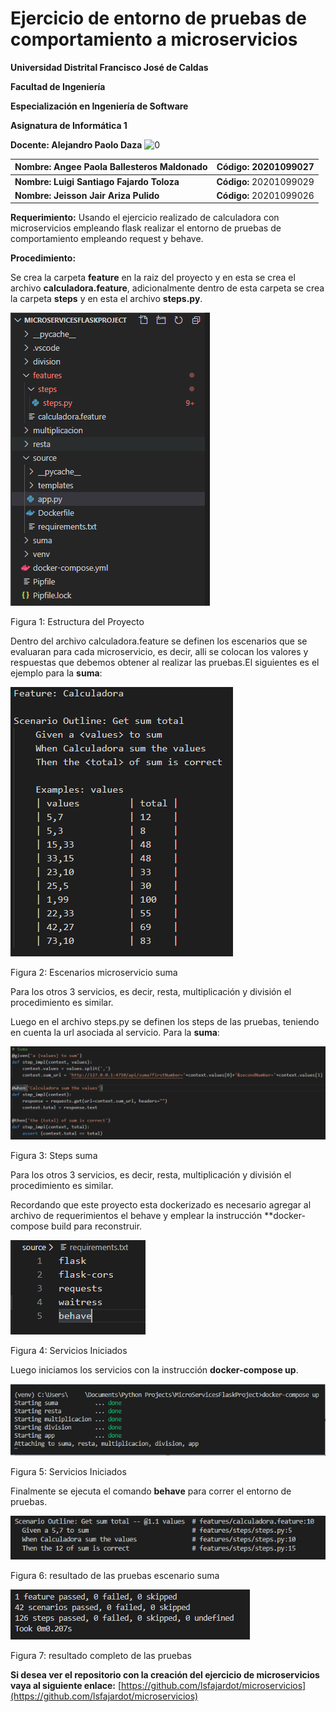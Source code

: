 # Ejercicio de entorno de pruebas de comportamiento a microservicios

**Universidad Distrital Francisco José de Caldas**

**Facultad de Ingeniería**

**Especialización en Ingeniería de Software**

**Asignatura de Informática 1**

**Docente: Alejandro Paolo Daza**
  ![0](https://raw.githubusercontent.com/lsfajardot/microservicios/master/0.png)

| **Nombre: Angee Paola Ballesteros Maldonado** | **Código: 20201099027** |
| --- | --- |
| **Nombre: Luigi Santiago Fajardo Toloza** | **Código:** 20201099029 |
| **Nombre: Jeisson Jair Ariza Pulido** | **Código:** 20201099026 |

**Requerimiento:** Usando el ejercicio realizado de calculadora con microservicios empleando flask realizar el entorno de pruebas de comportamiento empleando request y behave.


**Procedimiento:** 


Se crea la carpeta **feature** en la raiz del proyecto y en esta se crea el archivo **calculadora.feature**, adicionalmente dentro de esta carpeta se crea la carpeta **steps** y en esta el archivo **steps.py**. 

![1](https://raw.githubusercontent.com/JeisonAriza00/CalculadoraATDD/master/EstructuraProyecto.PNG)

Figura 1: Estructura del Proyecto

Dentro del archivo calculadora.feature se definen los escenarios que se evaluaran para cada microservicio, es decir, alli se colocan los valores y respuestas que debemos obtener al realizar las pruebas.El siguientes es el ejemplo para la **suma**:

![2](https://raw.githubusercontent.com/JeisonAriza00/CalculadoraATDD/master/ScenarioSuma.PNG)

Figura 2: Escenarios microservicio suma

Para los otros 3 servicios, es decir, resta, multiplicación y división el procedimiento es similar.

Luego en el archivo steps.py se definen los steps de las pruebas, teniendo en cuenta la url asociada al servicio. Para la **suma**:

![3](https://raw.githubusercontent.com/JeisonAriza00/CalculadoraATDD/master/BloqueSumaSteps.PNG)

Figura 3: Steps suma

Para los otros 3 servicios, es decir, resta, multiplicación y división el procedimiento es similar.

Recordando que este proyecto esta dockerizado es necesario agregar al archivo de requerimientos el behave y emplear la instrucción **docker-compose build para reconstruir. 

![4](https://raw.githubusercontent.com/JeisonAriza00/CalculadoraATDD/master/requirements.PNG)

Figura 4: Servicios Iniciados

Luego iniciamos los servicios con la instrucción **docker-compose up**.

![5](https://raw.githubusercontent.com/JeisonAriza00/CalculadoraATDD/master/ServiciosLanzados.png)

Figura 5: Servicios Iniciados

Finalmente se ejecuta el comando **behave** para correr el entorno de pruebas.

![6](https://raw.githubusercontent.com/JeisonAriza00/CalculadoraATDD/master/RespuestaBehaveScenarioSuma.PNG)

Figura 6: resultado de las pruebas escenario suma

![7](https://raw.githubusercontent.com/JeisonAriza00/CalculadoraATDD/master/RespuestaBehave.PNG)

Figura 7: resultado completo de las pruebas


**Si desea ver el repositorio con la creación del ejercicio de microservicios vaya al siguiente enlace:**
[https://github.com/lsfajardot/microservicios](https://github.com/lsfajardot/microservicios)

